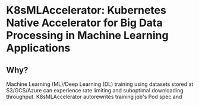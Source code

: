 # K8sMLAccelerator: Kubernetes Native Accelerator for Big Data Processing in Machine Learning Applications

## Why?

Machine Learning (ML)/Deep Learning (DL) training using datasets stored at S3/GCS/Azure can experience rate limiting and suboptimal downloading throughput. K8sMLAccelerator autorewrites training job's Pod spec and 